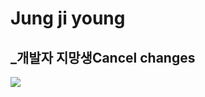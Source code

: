 # Jung ji young
## _개발자 지망생Cancel changes
<img
  src="https://cdn-icons-png.flaticon.com/512/7684/7684396.png"
/>
